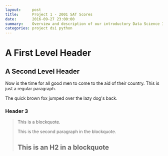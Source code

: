 ```yaml
---
layout:     post
title:      Project 1 - 2001 SAT Scores
date:       2016-09-27 23:00:00
summary:    Overview and description of our introductory Data Science Immersive project
categories: project dsi python
---
```


A First Level Header
====================

A Second Level Header
---------------------

Now is the time for all good men to come to
the aid of their country. This is just a
regular paragraph.

The quick brown fox jumped over the lazy
dog's back.

### Header 3

> This is a blockquote.
>
> This is the second paragraph in the blockquote.
>
> ## This is an H2 in a blockquote
